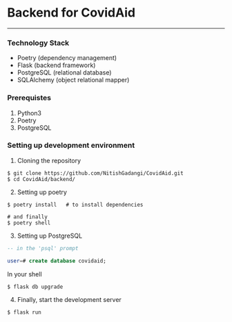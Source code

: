# Backend for CovidAid
---
### Technology Stack
- Poetry (dependency management)
- Flask (backend framework)
- PostgreSQL (relational database)
- SQLAlchemy (object relational mapper)

### Prerequistes
1. Python3
2. Poetry
3. PostgreSQL

### Setting up development environment

1. Cloning the repository

```shell
$ git clone https://github.com/NitishGadangi/CovidAid.git
$ cd CovidAid/backend/
```

2. Setting up poetry

```shell
$ poetry install   # to install dependencies

# and finally
$ poetry shell
```

3. Setting up PostgreSQL
```sql
-- in the 'psql' prompt

user=# create database covidaid;
```

In your shell
```shell
$ flask db upgrade
```

4. Finally, start the development server

```shell
$ flask run
```
